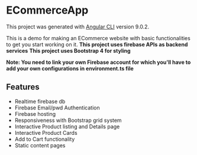 # ECommerceApp

This project was generated with [Angular CLI](https://github.com/angular/angular-cli) version 9.0.2.

This is a demo for making an ECommerce website with basic functionalities to get you start working on it.
**This project uses firebase APIs as backend services**
**This project uses Bootstrap 4 for styling**

**Note: You need to link your own Firebase account for which you'll have to add your own configurations in environment.ts file**

## Features
- Realtime firebase db
- Firebase Email/pwd Authentication
- Firebase hosting
- Responsiveness with Bootstrap grid system
- Interactive Product listing and Details page
- Interactive Product Cards
- Add to Cart functionality
- Static content pages
